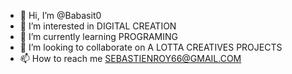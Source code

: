 - 👋 Hi, I’m @Babasit0
- 👀 I’m interested in DIGITAL CREATION
- 🌱 I’m currently learning PROGRAMING
- 💞️ I’m looking to collaborate on A LOTTA CREATIVES PROJECTS
- 📫 How to reach me SEBASTIENROY66@GMAIL.COM

<!---
Babasit0/Babasit0 is a ✨ special ✨ repository because its `README.md` (this file) appears on your GitHub profile.
You can click the Preview link to take a look at your changes.
--->
